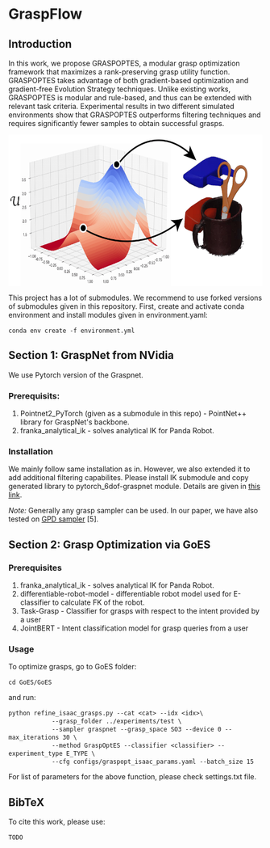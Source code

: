 # GraspFlow

## Introduction

In this work, we propose GRASPOPTES, a modular grasp optimization framework that maximizes a rank-preserving
grasp utility function. GRASPOPTES takes advantage of both gradient-based optimization and gradient-free Evolution
Strategy techniques. Unlike existing works, GRASPOPTES is modular and rule-based, and thus can be extended with relevant
task criteria. Experimental results in two different simulated environments show that GRASPOPTES outperforms filtering
techniques and requires significantly fewer samples to obtain successful grasps.

<img align="center" alt="GraspFlow" src="figs/main_fig3.png" width="600" height="300" />

This project has a lot of submodules. We recommend to use forked versions of submodules given in this repository. First, create and activate conda environment and install modules given in environment.yaml:

```
conda env create -f environment.yml
```

## Section 1: GraspNet from NVidia

We use Pytorch version of the Graspnet. 
### Prerequisits:
1. Pointnet2_PyTorch (given as a submodule in this repo) - PointNet++ library for GraspNet's backbone.
2. franka_analytical_ik  - solves analytical IK for Panda Robot.

### Installation
We mainly follow same installation as in. However, we also extended it to add additional filtering capabilites. Please install IK submodule and copy generated library to pytorch_6dof-graspnet module. Details are given in [this link](https://github.com/tasbolat1/franka_analytical_ik.git).

*Note:* Generally any grasp sampler can be used. In our paper, we have also tested on [GPD sampler](https://github.com/tasbolat1/gpd.git) [5].


## Section 2: Grasp Optimization via GoES

### Prerequisites
1. franka_analytical_ik - solves analytical IK for Panda Robot.
2. differentiable-robot-model -  differentiable robot model used for E-classifier to calculate FK of the robot.
3. Task-Grasp - Classifier for grasps with respect to the intent provided by a user
4. JointBERT - Intent classification model for grasp queries from a user

### Usage
To optimize grasps, go to GoES folder:

```
cd GoES/GoES
```

and run:
```
python refine_isaac_grasps.py --cat <cat> --idx <idx>\
            --grasp_folder ../experiments/test \
            --sampler graspnet --grasp_space SO3 --device 0 --max_iterations 30 \
            --method GraspOptES --classifier <classifier> --experiment_type E_TYPE \
            --cfg configs/graspopt_isaac_params.yaml --batch_size 15
```
For list of parameters for the above function, please check settings.txt file.

## BibTeX

To cite this work, please use:

```
TODO
```
